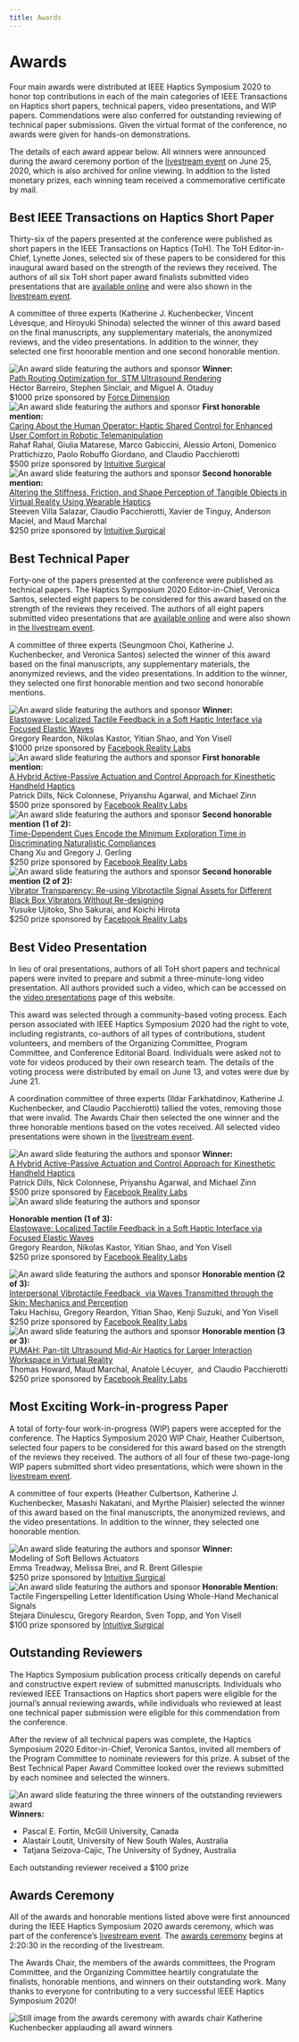 ```yaml
---
title: Awards
---
```

# Awards
Four main awards were distributed at IEEE Haptics Symposium 2020 to honor top contributions in each of the main categories of IEEE Transactions on Haptics short papers, technical papers, video presentations, and WIP papers. Commendations were also conferred for outstanding reviewing of technical paper submissions.  Given the virtual format of the conference, no awards were given for hands-on demonstrations.  

The details of each award appear below.  All winners were announced during the award ceremony portion of the [livestream event](https://www.youtube.com/watch?v=1h-9czaJmOY) on June 25, 2020, which is also archived for online viewing.  In addition to the listed monetary prizes, each winning team received a commemorative certificate by mail.


## Best IEEE Transactions on Haptics Short Paper
Thirty-six of the papers presented at the conference were published as short papers in the IEEE Transactions on Haptics (ToH).  The ToH Editor-in-Chief, Lynette Jones, selected six of these papers to be considered for this inaugural award based on the strength of the reviews they received.  The authors of all six ToH short paper award finalists submitted video presentations that are [available online](https://2020.hapticssymposium.org/program/video-presentations/) and were also shown in the [livestream event](https://www.youtube.com/watch?v=1h-9czaJmOY).

A committee of three experts (Katherine J. Kuchenbecker, Vincent Lévesque, and Hiroyuki Shinoda) selected the winner of this award based on the final manuscripts, any supplementary materials, the anonymized reviews, and the video presentations.  In addition to the winner, they selected one first honorable mention and one second honorable mention.

<div class="w-100 center mw6 pa3 mb1">
<img class="0 ma3" src="/img/95abdaed-3dba-4e07-ad7d-a6418049430a-mpi-stuttgart.mpg.de.png" alt="An award slide featuring the authors and sponsor" />
<strong>Winner:</strong><br><a href="https://doi.org/10.1109/TOH.2019.2963647">Path Routing Optimization for  STM Ultrasound Rendering</a><br>Héctor Barreiro, Stephen Sinclair, and Miguel A. Otaduy <br>$1000 prize sponsored by <a href="http://www.forcedimension.com">Force Dimension</a>
</div>


<div class="w-100 center mw6 pa3 mb1">
<img class="0 ma3" src="/img/db1d82d4-45cb-4098-8466-d54c77419b13-mpi-stuttgart.mpg.de.png" alt="An award slide featuring the authors and sponsor" />
<strong>First honorable mention:</strong><br><a href="https://doi.org/10.1109/TOH.2020.2969662">Caring About the Human Operator: Haptic Shared Control for Enhanced User Comfort in Robotic Telemanipulation</a><br>Rahaf Rahal, Giulia Matarese, Marco Gabiccini, Alessio Artoni, Domenico Prattichizzo, Paolo Robuffo Giordano, and Claudio Pacchierotti <br>$500 prize sponsored by <a href="https://www.intuitive.com/en-us">Intuitive Surgical</a>
</div>


<div class="w-100 center mw6 pa3 mb1">
<img class="0 ma3" src="/img/f2562fb1-5654-419f-b7c3-504adbc35203-mpi-stuttgart.mpg.de.png" alt="An award slide featuring the authors and sponsor" />
<strong>Second honorable mention:</strong><br><a href="https://dx.doi.org/10.1109/TOH.2020.2967389">Altering the Stiffness, Friction, and Shape Perception of Tangible Objects in Virtual Reality Using Wearable Haptics</a><br>Steeven Villa Salazar, Claudio Pacchierotti, Xavier de Tinguy, Anderson Maciel, and Maud Marchal <br>$250 prize sponsored by <a href="https://www.intuitive.com/en-us">Intuitive Surgical</a>
</div>


## Best Technical Paper

Forty-one of the papers presented at the conference were published as technical papers.  The Haptics Symposium 2020 Editor-in-Chief, Veronica Santos, selected eight papers to be considered for this award based on the strength of the reviews they received.  The authors of all eight papers submitted video presentations that are [available online](https://2020.hapticssymposium.org/program/video-presentations/) and were also shown in [the livestream event](https://www.youtube.com/watch?v=1h-9czaJmOY).

A committee of three experts (Seungmoon Choi, Katherine J. Kuchenbecker, and Veronica Santos) selected the winner of this award based on the final manuscripts, any supplementary materials, the anonymized reviews, and the video presentations.  In addition to the winner, they selected one first honorable mention and two second honorable mentions.


<div class="w-100 center mw6 pa3 mb1">
<img class="0 ma3" src="/img/0fc1cbd7-a1a6-4488-b171-0ed6eb3a9ead-mpi-stuttgart.mpg.de.png" alt="An award slide featuring the authors and sponsor" />
<strong> Winner: </strong><br><a href="https://doi.org/10.1109/HAPTICS45997.2020.ras.HAP20.25.aa4d97aa">Elastowave: Localized Tactile Feedback in a Soft Haptic Interface via Focused Elastic Waves</a><br>Gregory Reardon, Nikolas Kastor, Yitian Shao, and Yon Visell<br>$1000 prize sponsored by <a href="https://www.facebook.com/careers/life/facebook-reality-labs-turning-ideas-into-realities">Facebook Reality Labs</a>
</div>


<div class="w-100 center mw6 pa3 mb1">
<img class="0 ma3" src="/img/47aff54e-25e5-48ca-a446-330069532b78-mpi-stuttgart.mpg.de.png" alt="An award slide featuring the authors and sponsor" />
<strong> First honorable mention: </strong><br><a href="https://doi.org/10.1109/HAPTICS45997.2020.ras.HAP20.12.af578b0a">A Hybrid Active-Passive Actuation and Control Approach for Kinesthetic Handheld Haptics</a><br>Patrick Dills, Nick Colonnese, Priyanshu Agarwal, and Michael Zinn<br>$500 prize sponsored by <a href="https://www.facebook.com/careers/life/facebook-reality-labs-turning-ideas-into-realities">Facebook Reality Labs</a>
</div>



<div class="w-100 center mw6 pa3 mb1">
<img class="0 ma3" src="/img/A422817E-F3D9-4D72-9494-AD8A3863585B@mpi-stuttgart.mpg.de.png" alt="An award slide featuring the authors and sponsor" />
<strong> Second honorable mention (1 of 2): </strong><br><a href="https://doi.org/10.1109/HAPTICS45997.2020.ras.HAP20.7.ec43f6a7">Time-Dependent Cues Encode the Minimum Exploration Time in Discriminating Naturalistic Compliances</a><br>Chang Xu and Gregory J. Gerling<br>$250 prize sponsored by <a href="https://www.facebook.com/careers/life/facebook-reality-labs-turning-ideas-into-realities">Facebook Reality Labs</a>
</div>


<div class="w-100 center mw6 pa3 mb1">
<img class="0 ma3" src="/img/ecbe90e1-b9ae-4722-b808-369b13b91917-mpi-stuttgart.mpg.de.png" alt="An award slide featuring the authors and sponsor" />
<strong> Second honorable mention (2 of 2): </strong><br><a href="https://doi.org/10.1109/HAPTICS45997.2020.ras.HAP20.80.00957e94">Vibrator Transparency: Re-using Vibrotactile Signal Assets for Different Black Box Vibrators Without Re-designing</a><br>Yusuke Ujitoko, Sho Sakurai, and Koichi Hirota<br>$250 prize sponsored by <a href="https://www.facebook.com/careers/life/facebook-reality-labs-turning-ideas-into-realities">Facebook Reality Labs</a>
</div>

## Best Video Presentation

In lieu of oral presentations, authors of all ToH short papers and technical papers were invited to prepare and submit a three-minute-long video presentation.  All authors provided such a video, which can be accessed on the [video presentations](https://2020.hapticssymposium.org/program/video-presentations/) page of this website.

This award was selected through a community-based voting process.  Each person associated with IEEE Haptics Symposium 2020 had the right to vote, including registrants, co-authors of all types of contributions, student volunteers, and members of the Organizing Committee, Program Committee, and Conference Editorial Board.  Individuals were asked not to vote for videos produced by their own research team.  The details of the voting process were distributed by email on June 13, and votes were due by June 21.  

A coordination committee of three experts (Ildar Farkhatdinov, Katherine J. Kuchenbecker, and Claudio Pacchierotti) tallied the votes, removing those that were invalid.  The Awards Chair then selected the one winner and the three honorable mentions based on the votes received.  All selected video presentations were shown in the [livestream event](https://www.youtube.com/watch?v=1h-9czaJmOY).

<div class="w-100 center mw6 pa3 mb1">
<img class="0 ma3" src="/img/0fc6e2a8-f0a3-4410-922c-f1d29f80fb33-mpi-stuttgart.mpg.de.png" alt="An award slide featuring the authors and sponsor" />
<strong> Winner: </strong><br><a href="https://youtu.be/Ecf-pjsnRZg">A Hybrid Active-Passive Actuation and Control Approach for Kinesthetic Handheld Haptics</a><br>Patrick Dills, Nick Colonnese, Priyanshu Agarwal, and Michael Zinn<br>$500 prize sponsored by <a href="https://www.facebook.com/careers/life/facebook-reality-labs-turning-ideas-into-realities">Facebook Reality Labs</a>
</div>




<div class="w-100 center mw6 pa3 mb1">
<img class="0 ma3" src="/img/6b719219-f91d-4bf1-bc3f-2134da68103d-mpi-stuttgart.mpg.de.png" alt="An award slide featuring the authors and sponsor" />

<strong> Honorable mention (1 of 3): </strong><br><a href="https://youtu.be/Pz4VusPdVfY">Elastowave: Localized Tactile Feedback in a Soft Haptic Interface via Focused Elastic Waves</a><br>Gregory Reardon, Nikolas Kastor, Yitian Shao, and Yon Visell
<br>
$250 prize sponsored by <a href="https://www.facebook.com/careers/life/facebook-reality-labs-turning-ideas-into-realities">Facebook Reality Labs</a>
</div>


<div class="w-100 center mw6 pa3 mb1">
<img class="0 ma3" src="/img/21109aee-3832-48de-8662-86bc6ffb860f-mpi-stuttgart.mpg.de.png " alt="An award slide featuring the authors and sponsor" />
<strong> Honorable mention (2 of 3): </strong><br><a href="https://youtu.be/cJDaGbI0Ia0">Interpersonal Vibrotactile Feedback  via Waves Transmitted through the Skin: Mechanics and Perception</a><br>Taku Hachisu, Gregory Reardon, Yitian Shao, Kenji Suzuki, and Yon Visell<br>
$250 prize sponsored by <a href="https://www.facebook.com/careers/life/facebook-reality-labs-turning-ideas-into-realities">Facebook Reality Labs</a>
</div>



<div class="w-100 center mw6 pa3 mb1">
<img class="0 ma3" src="/img/87d064f0-3bd8-4651-9f3c-51d37f5b7c20-mpi-stuttgart.mpg.de.png" alt="An award slide featuring the authors and sponsor" />
<strong> Honorable mention (3 or 3): </strong><br><a href="https://youtu.be/QtovA48V2DM">PUMAH: Pan-tilt Ultrasound Mid-Air Haptics for Larger Interaction Workspace in Virtual Reality</a><br>Thomas Howard, Maud Marchal, Anatole Lécuyer,  and Claudio Pacchierotti<br>
$250 prize sponsored by <a href="https://www.facebook.com/careers/life/facebook-reality-labs-turning-ideas-into-realities">Facebook Reality Labs</a>
</div>


## Most Exciting Work-in-progress Paper

A total of forty-four work-in-progress (WIP) papers were accepted for the conference.  The Haptics Symposium 2020 WIP Chair, Heather Culbertson, selected four papers to be considered for this award based on the strength of the reviews they received.  The authors of all four of these two-page-long WIP papers submitted short video presentations, which were shown in the [livestream event](https://www.youtube.com/watch?v=1h-9czaJmOY).

A committee of four experts (Heather Culbertson, Katherine J. Kuchenbecker, Masashi Nakatani, and Myrthe Plaisier) selected the winner of this award based on the final manuscripts, the anonymized reviews, and the video presentations. In addition to the winner, they selected one honorable mention.

<div class="w-100 center mw6 pa3 mb1">
<img class="0 ma3" src="/img/74e8b6b1-362f-4362-85a0-1e5cab20924f-mpi-stuttgart.mpg.de.png" alt="An award slide featuring the authors and sponsor" />
<strong> Winner: </strong><br>Modeling of Soft Bellows Actuators<br>Emma Treadway, Melissa Brei, and R. Brent Gillespie<br>$250 prize sponsored by <a href="https://www.intuitive.com/en-us">Intuitive Surgical</a>
</div>

<div class="w-100 center mw6 pa3 mb1">
<img class="0 ma3" src="/img/7d642e31-a51e-4b11-b0e1-79f4045aee7a-mpi-stuttgart.mpg.de.png" alt="An award slide featuring the authors and sponsor" />
<strong> Honorable Mention: </strong><br>Tactile Fingerspelling Letter Identification Using Whole-Hand Mechanical Signals <br>Stejara Dinulescu, Gregory Reardon, Sven Topp, and Yon Visell<br>$100 prize sponsored by <a href="https://www.intuitive.com/en-us">Intuitive Surgical</a>
</div>



## Outstanding Reviewers

The Haptics Symposium publication process critically depends on careful and constructive expert review of submitted manuscripts.  Individuals who reviewed IEEE Transactions on Haptics short papers were eligible for the journal’s annual reviewing awards, while individuals who reviewed at least one technical paper submission were eligible for this commendation from the conference.

After the review of all technical papers was complete, the Haptics Symposium 2020 Editor-in-Chief, Veronica Santos, invited all members of the Program Committee to nominate reviewers for this prize.  A subset of the Best Technical Paper Award Committee looked over the reviews submitted by each nominee and selected the winners.

<div class="w-100 center mw6 pa3 mb1">
<img class="0 ma3" src="/img/52b45d42-2698-40b4-bc24-99dd31cccbea-mpi-stuttgart.mpg.de.png" alt="An award slide featuring the three winners of the outstanding reviewers award" />
<strong> Winners: </strong>
<ul>
<li>Pascal E. Fortin, McGill University, Canada</li>
<li>Alastair Loutit, University of New South Wales, Australia</li>
<li>Tatjana Seizova-Cajic, The University of Sydney, Australia</li>
</ul>
Each outstanding reviewer received a $100 prize

</div>

## Awards Ceremony
All of the awards and honorable mentions listed above were first announced during the IEEE Haptics Symposium 2020 awards ceremony, which was part of the conference’s [livestream event](https://www.youtube.com/watch?v=1h-9czaJmOY).  The [awards ceremony](https://youtu.be/1h-9czaJmOY?t=8430) begins at 2:20:30 in the recording of the livestream.

The Awards Chair, the members of the awards committees, the Program Committee, and the Organizing Committee heartily congratulate the finalists, honorable mentions, and winners on their outstanding work.  Many thanks to everyone for contributing to a very successful IEEE Haptics Symposium 2020!

<img class="w-50" alt="Still image from the awards ceremony with awards chair Katherine Kuchenbecker applauding all award winners" src="/img/76bbba54-f742-4c09-b470-489b53fc30e0-mpi-stuttgart.mpg.de.png" />
